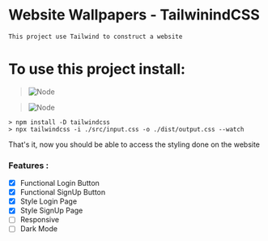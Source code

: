 # Website Wallpapers - TailwinindCSS

```js
This project use Tailwind to construct a website
```

# To use this project install:

> ![Node](https://img.shields.io/badge/Node-%E2%89%A5%20v16.10.0-green?style=for-the-badge&logo=node.js&color=blue)

> ![Node](https://img.shields.io/badge/Tailwindcss-%E2%89%A5%20v3.2.4-green?style=for-the-badge&logo=tailwindcss&color=blue)

    > npm install -D tailwindcss
    > npx tailwindcss -i ./src/input.css -o ./dist/output.css --watch
    
That's it, now you should be able to access the styling done on the website

### Features :
- [X] Functional Login Button 
- [X] Functional SignUp Button
- [X] Style Login Page
- [X] Style SignUp Page
- [ ] Responsive
- [ ] Dark Mode
